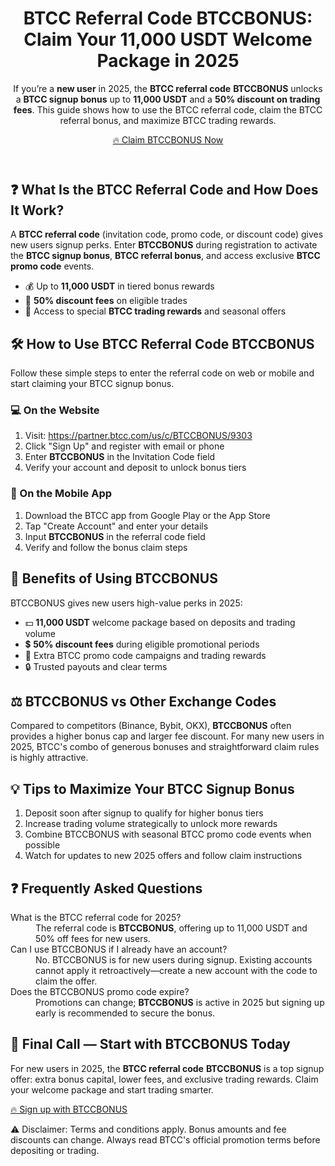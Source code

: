 
<header>
<h1>BTCC Referral Code BTCCBONUS: Claim Your 11,000 USDT Welcome Package in 2025</h1>
<p>If you’re a <strong>new user</strong> in 2025, the <strong>BTCC referral code</strong> <strong>BTCCBONUS</strong> unlocks a <strong>BTCC signup bonus</strong> up to <strong>11,000 USDT</strong> and a <strong>50% discount on trading fees</strong>. This guide shows how to use the BTCC referral code, claim the BTCC referral bonus, and maximize BTCC trading rewards.</p>
<p><a href="https://partner.btcc.com/us/c/BTCCBONUS/9303" target="_blank" rel="noopener">🔥 Claim BTCCBONUS Now</a></p>
  <img src="https://images.mirror-media.xyz/publication-images/IPzPQ2TyxLVrELeaubtwD.png?height=960&amp;width=1920" decoding="async" data-nimg="fill" class="css-xah9so" style="position:absolute;top:0;left:0;bottom:0;right:0;box-sizing:border-box;padding:0;border:none;margin:auto;display:block;width:0;height:0;min-width:100%;max-width:100%;min-height:100%;max-height:100%">
</header>
<main>
<section>
<h2>❓ What Is the BTCC Referral Code and How Does It Work?</h2>
<p>A <strong>BTCC referral code</strong> (invitation code, promo code, or discount code) gives new users signup perks. Enter <strong>BTCCBONUS</strong> during registration to activate the <strong>BTCC signup bonus</strong>, <strong>BTCC referral bonus</strong>, and access exclusive <strong>BTCC promo code</strong> events.</p>
<ul>
<li>💰 Up to <strong>11,000 USDT</strong> in tiered bonus rewards</li>
<li>💸 <strong>50% discount fees</strong> on eligible trades</li>
<li>🎯 Access to special <strong>BTCC trading rewards</strong> and seasonal offers</li>
</ul>
</section>
<section>
<h2>🛠 How to Use BTCC Referral Code BTCCBONUS</h2>
<p>Follow these simple steps to enter the referral code on web or mobile and start claiming your BTCC signup bonus.</p>
<h3>💻 On the Website</h3>
<ol>
<li>Visit: <a href="https://partner.btcc.com/us/c/BTCCBONUS/9303" target="_blank" rel="noopener">https://partner.btcc.com/us/c/BTCCBONUS/9303</a></li>
<li>Click "Sign Up" and register with email or phone</li>
<li>Enter <strong>BTCCBONUS</strong> in the Invitation Code field</li>
<li>Verify your account and deposit to unlock bonus tiers</li>
</ol>
<h3>📱 On the Mobile App</h3>
<ol>
<li>Download the BTCC app from Google Play or the App Store</li>
<li>Tap "Create Account" and enter your details</li>
<li>Input <strong>BTCCBONUS</strong> in the referral code field</li>
<li>Verify and follow the bonus claim steps</li>
</ol>
</section>
<section>
<h2>🌟 Benefits of Using BTCCBONUS</h2>
<p>BTCCBONUS gives new users high-value perks in 2025:</p>
<ul>
<li>💵 <strong>11,000 USDT</strong> welcome package based on deposits and trading volume</li>
<li>💲 <strong>50% discount fees</strong> during eligible promotional periods</li>
<li>🎁 Extra BTCC promo code campaigns and trading rewards</li>
<li>🔒 Trusted payouts and clear terms</li>
</ul>
</section>
<section>
<h2>⚖ BTCCBONUS vs Other Exchange Codes</h2>
<p>Compared to competitors (Binance, Bybit, OKX), <strong>BTCCBONUS</strong> often provides a higher bonus cap and larger fee discount. For many new users in 2025, BTCC's combo of generous bonuses and straightforward claim rules is highly attractive.</p>
</section>
<section>
<h2>💡 Tips to Maximize Your BTCC Signup Bonus</h2>
<ol>
<li>Deposit soon after signup to qualify for higher bonus tiers</li>
<li>Increase trading volume strategically to unlock more rewards</li>
<li>Combine BTCCBONUS with seasonal BTCC promo code events when possible</li>
<li>Watch for updates to new 2025 offers and follow claim instructions</li>
</ol>
</section>
<section>
<h2>❓ Frequently Asked Questions</h2>
<dl>
<dt>What is the BTCC referral code for 2025?</dt>
<dd>The referral code is <strong>BTCCBONUS</strong>, offering up to 11,000 USDT and 50% off fees for new users.</dd>
<dt>Can I use BTCCBONUS if I already have an account?</dt>
<dd>No. BTCCBONUS is for new users during signup. Existing accounts cannot apply it retroactively—create a new account with the code to claim the offer.</dd>
<dt>Does the BTCCBONUS promo code expire?</dt>
<dd>Promotions can change; <strong>BTCCBONUS</strong> is active in 2025 but signing up early is recommended to secure the bonus.</dd>
</dl>
</section>
<section>
<h2>🚀 Final Call — Start with BTCCBONUS Today</h2>
<p>For new users in 2025, the <strong>BTCC referral code</strong> <strong>BTCCBONUS</strong> is a top signup offer: extra bonus capital, lower fees, and exclusive trading rewards. Claim your welcome package and start trading smarter.</p>
<p><a href="https://partner.btcc.com/us/c/BTCCBONUS/9303" target="_blank" rel="noopener">🔥 Sign up with BTCCBONUS</a></p>
</section>
</main>
<footer>
<p>⚠ Disclaimer: Terms and conditions apply. Bonus amounts and fee discounts can change. Always read BTCC's official promotion terms before depositing or trading.</p>
</footer>
</body>
</html>
